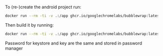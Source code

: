 To (re-)create the android project run:

```bash
docker run --rm -ti -v .:/app ghcr.io/googlechromelabs/bubblewrap:latest init --manifest=https://spaceempire.vsos.ethz.ch/~haenniro/rowingplayer.json
```

Then build it by running:

```bash
docker run --rm -ti -v .:/app ghcr.io/googlechromelabs/bubblewrap:latest build
```

Password for keystore and key are the same and stored in password manager